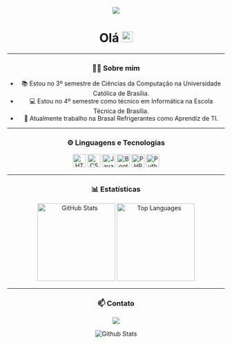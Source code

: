 <p align="center">
  <img src="https://readme-typing-svg.demolab.com/?lines=welcome%20to%20my%20profile.&font=Fira%20Code&center=true&width=600&height=50&color=f75c7e&vCenter=true&pause=1000&size=22" />
</p>


<h1 align="center">Olá <img src="https://media.giphy.com/media/hvRJCLFzcasrR4ia7z/giphy.gif" width="25px"></h1>

---

<h3 align="center">👨‍💻 Sobre mim</h3>

<ul align="center">
  <li>📚 Estou no 3º semestre de Ciências da Computação na Universidade Católica de Brasília.</li>
  <li>💻 Estou no 4º semestre como técnico em Informática na Escola Técnica de Brasília.</li>
  <li>💼 Atualmente trabalho na Brasal Refrigerantes como Aprendiz de TI.</li>
</ul>

---

<h3 align="center">⚙️ Linguagens e Tecnologias</h3>

<p align="center">
    <img alt="HTML" title="HTML" width="30px" src="https://cdn.jsdelivr.net/gh/devicons/devicon@latest/icons/html5/html5-original.svg"/>
    <img alt="CSS" title="CSS" width="30px" src="https://cdn.jsdelivr.net/gh/devicons/devicon@latest/icons/css3/css3-original.svg"/>
    <img alt="JavaScript" title="JavaScript" width="30px" src="https://cdn.jsdelivr.net/gh/devicons/devicon@latest/icons/javascript/javascript-original.svg"/>
    <img alt="Bootstrap" title="Bootstrap" width="30px" src="https://cdn.jsdelivr.net/gh/devicons/devicon@latest/icons/bootstrap/bootstrap-original.svg"/>
    <img alt="PHP" title="PHP" width="30px" src="https://cdn.jsdelivr.net/gh/devicons/devicon@latest/icons/php/php-original.svg"/>
    <img alt="Python" title="Python" width="30px" src="https://cdn.jsdelivr.net/gh/devicons/devicon@latest/icons/python/python-original.svg"/>
</p>

---

<h3 align="center">📊 Estatísticas</h3>

<p align="center">
  <img alt="GitHub Stats" height="180em" src="https://github-readme-stats.vercel.app/api?username=vitinhozy&theme=tokyonight&show_icons=true" />
  <img alt="Top Languages" height="180em" src="https://github-readme-stats.vercel.app/api/top-langs/?username=vitinhozy&theme=tokyonight&layout=compact&custom_title=Technologies&langs_count=9" />
</p>

---

<h3 align="center">📫 Contato</h3>

<p align="center">
  <a href="https://www.linkedin.com/in/victor-castro-10756a274">
    <img src="https://img.shields.io/badge/LinkedIn-0077B5?style=for-the-badge&logo=linkedin&logoColor=white" />
  </a>
</p>

<p align="center">
        <img src="https://raw.githubusercontent.com/mayhemantt/mayhemantt/Update/svg/Bottom.svg" alt="Github Stats" />
</p>
